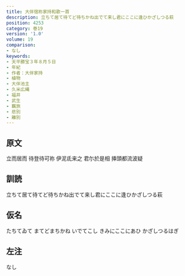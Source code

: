 ```yaml
---
title: 大伴宿祢家持和歌一首
description: 立ちて居て待てど待ちかね出でて来し君にここに逢ひかざしつる萩
position: 4253
category: 巻19
version: '1.0'
volume: 19
comparison:
- なし
keywords:
- 天平勝宝３年８月５日
- 年紀
- 作者：大伴家持
- 植物
- 大伴池主
- 久米広縄
- 福井
- 武生
- 羈旅
- 悲別
- 離別
---
```


## 原文

立而居而 待登待可祢 伊泥氐来之 君尓於是相 挿頭都流波疑

## 訓読

立ちて居て待てど待ちかね出でて来し君にここに逢ひかざしつる萩

## 仮名

たちてゐて まてどまちかね いでてこし きみにここにあひ かざしつるはぎ

## 左注

なし
